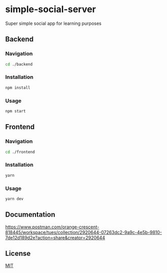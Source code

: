 # simple-social-server

Super simple social app for learning purposes

## Backend

### Navigation
```bash
cd ./backend
```
### Installation
```bash
npm install
```

### Usage
```bash
npm start
``` 
## Frontend
### Navigation
```bash
cd ./frontend
```
### Installation
```bash
yarn
```
### Usage
```bash
yarn dev
``` 
## Documentation

https://www.postman.com/orange-crescent-818445/workspace/tues/collection/2920644-07263dc2-9a9c-4e5b-9810-7de12d189d2e?action=share&creator=2920644

## License
[MIT](https://choosealicense.com/licenses/mit/)
